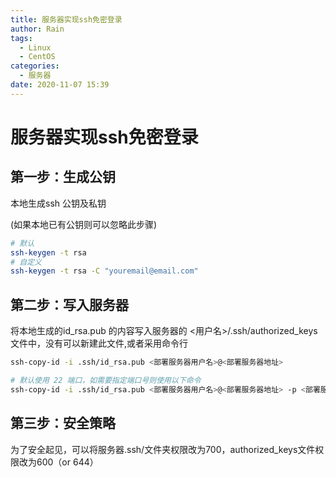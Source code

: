 ```yaml
---
title: 服务器实现ssh免密登录
author: Rain
tags:
  - Linux
  - CentOS
categories:
  - 服务器
date: 2020-11-07 15:39
---
```


<Boxx/>

# 服务器实现ssh免密登录

## 第一步：生成公钥

本地生成ssh 公钥及私钥

(如果本地已有公钥则可以忽略此步骤)

```bash
# 默认
ssh-keygen -t rsa
# 自定义
ssh-keygen -t rsa -C "youremail@email.com"
```

## 第二步：写入服务器

将本地生成的id_rsa.pub 的内容写入服务器的 <用户名>/.ssh/authorized_keys文件中，没有可以新建此文件,或者采用命令行

```bash
ssh-copy-id -i .ssh/id_rsa.pub <部署服务器用户名>@<部署服务器地址>

# 默认使用 22 端口，如需要指定端口号则使用以下命令
ssh-copy-id -i .ssh/id_rsa.pub <部署服务器用户名>@<部署服务器地址> -p <部署服务器ssh端口>
```
## 第三步：安全策略

为了安全起见，可以将服务器.ssh/文件夹权限改为700，authorized_keys文件权限改为600（or 644）

<Vssue :title="$title" />